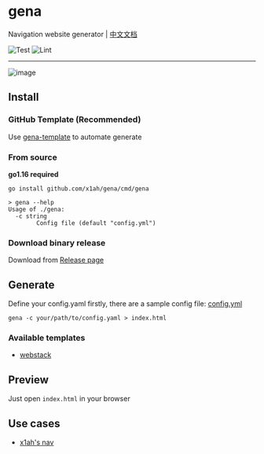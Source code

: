 # gena

Navigation website generator | [中文文档](https://github.com/x1ah/gena/blob/master/README_CN.md)


![Test](https://github.com/x1ah/gena/workflows/Test/badge.svg) ![Lint](https://github.com/x1ah/gena/workflows/Lint/badge.svg)

---

![image](https://user-images.githubusercontent.com/14919255/114878771-29fe8980-9e33-11eb-834c-515379882664.png)


## Install

### GitHub Template (**Recommended**)

Use [gena-template](https://github.com/x1ah/gena-template) to automate generate


### From source

**go1.16 required**

```asciidoc
go install github.com/x1ah/gena/cmd/gena
```

```asciidoc
> gena --help
Usage of ./gena:
  -c string
    	Config file (default "config.yml")
```

### Download binary release

Download from [Release page](https://github.com/x1ah/gena/releases)


## Generate

Define your config.yaml firstly, there are a sample config file: [config.yml](https://github.com/x1ah/gena/blob/master/config.yml)

```asciidoc
gena -c your/path/to/config.yaml > index.html
```

### Available templates

- [webstack](http://webstack.cc/)


## Preview

Just open `index.html` in your browser


## Use cases

- [x1ah's nav](https://when.run/nav)
